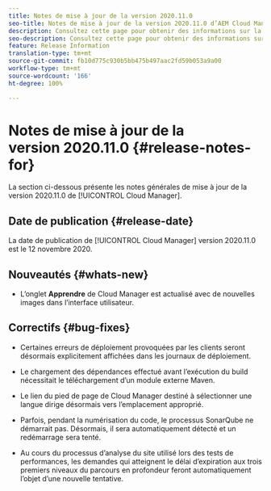 ```yaml
---
title: Notes de mise à jour de la version 2020.11.0
seo-title: Notes de mise à jour de la version 2020.11.0 d’AEM Cloud Manager
description: Consultez cette page pour obtenir des informations sur la version 2020.11.0 de Cloud Manager
seo-description: Consultez cette page pour obtenir des informations sur la version 2020.11.0 d’AEM Cloud Manager
feature: Release Information
translation-type: tm+mt
source-git-commit: fb10d775c930b5bb475b497aac2fd59b053a9a00
workflow-type: tm+mt
source-wordcount: '166'
ht-degree: 100%

---
```


# Notes de mise à jour de la version 2020.11.0 {#release-notes-for}

La section ci-dessous présente les notes générales de mise à jour de la version 2020.11.0 de [!UICONTROL Cloud Manager].

## Date de publication {#release-date}

La date de publication de [!UICONTROL Cloud Manager] version 2020.11.0 est le 12 novembre 2020.

## Nouveautés {#whats-new}

* L’onglet **Apprendre** de Cloud Manager est actualisé avec de nouvelles images dans l’interface utilisateur.

## Correctifs {#bug-fixes}

* Certaines erreurs de déploiement provoquées par les clients seront désormais explicitement affichées dans les journaux de déploiement.

* Le chargement des dépendances effectué avant l’exécution du build nécessitait le téléchargement d’un module externe Maven.

* Le lien du pied de page de Cloud Manager destiné à sélectionner une langue dirige désormais vers l’emplacement approprié.

* Parfois, pendant la numérisation du code, le processus SonarQube ne démarrait pas. Désormais, il sera automatiquement détecté et un redémarrage sera tenté.

* Au cours du processus d’analyse du site utilisé lors des tests de performances, les demandes qui atteignent le délai d’expiration aux trois premiers niveaux du parcours en profondeur feront automatiquement l’objet d’une nouvelle tentative.